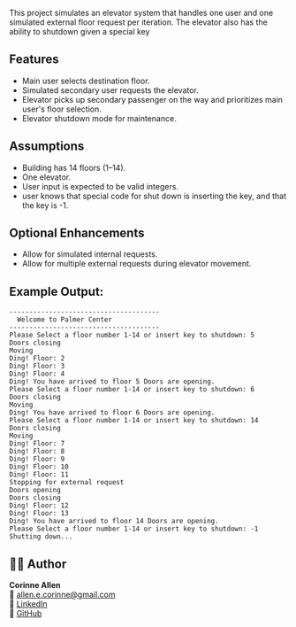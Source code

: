 This project simulates an elevator system that handles one user and one simulated external floor request per iteration. 
The elevator also has the ability to shutdown given a special key

## Features
- Main user selects destination floor.
- Simulated secondary user requests the elevator.
- Elevator picks up secondary passenger on the way and prioritizes main user's floor selection.
- Elevator shutdown mode for maintenance.

## Assumptions
- Building has 14 floors (1–14).
- One elevator.
- User input is expected to be valid integers.
- user knows that special code for shut down is inserting the key, and that the key is -1.

## Optional Enhancements
- Allow for simulated internal requests.
- Allow for multiple external requests during elevator movement.

## Example Output:
```
--------------------------------------
  Welcome to Palmer Center
--------------------------------------
Please Select a floor number 1-14 or insert key to shutdown: 5
Doors closing
Moving
Ding! Floor: 2
Ding! Floor: 3
Ding! Floor: 4
Ding! You have arrived to floor 5 Doors are opening.
Please Select a floor number 1-14 or insert key to shutdown: 6
Doors closing
Moving
Ding! You have arrived to floor 6 Doors are opening.
Please Select a floor number 1-14 or insert key to shutdown: 14
Doors closing
Moving
Ding! Floor: 7
Ding! Floor: 8
Ding! Floor: 9
Ding! Floor: 10
Ding! Floor: 11
Stopping for external request
Doors opening
Doors closing
Ding! Floor: 12
Ding! Floor: 13
Ding! You have arrived to floor 14 Doors are opening.
Please Select a floor number 1-14 or insert key to shutdown: -1
Shutting down...
```
## 🧑‍💻 Author
**Corinne Allen**  
📧 [allen.e.corinne@gmail.com](mailto:allen.e.corinne@gmail.com)  
💼 [LinkedIn](https://www.linkedin.com/in/ceallen/)  
🐙 [GitHub](https://github.com/RinAllen18)

